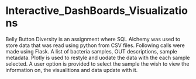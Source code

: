 # Interactive_DashBoards_Visualizations
Belly Button Diversity is an assignment where SQL Alchemy was used to store data that was read using python from CSV files. Following calls were made using Flask. A list of bacteria samples, OUT descriptions, sample metadata. Plotly is used to restyle and uodate the data with the each sample selected. A user option is provided to select the sample the wish to view the information on, the visualitions and data update with it. 
